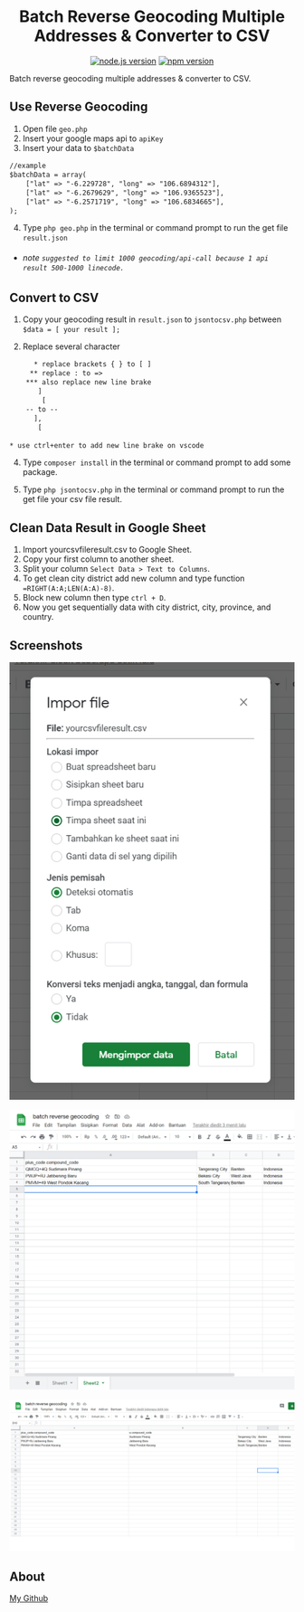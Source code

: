 <h1 align="center">Batch Reverse Geocoding Multiple Addresses & Converter to CSV</h1>

<p align="center">
<a href="#"><img src="https://img.shields.io/badge/cacert.pem-0.svg?style=flat-square" alt="node.js version"></a>
<a href="#"><img src="https://img.shields.io/badge/composer-informational.svg?style=flat-square" alt="npm version">
</a>

</p>

Batch reverse geocoding multiple addresses & converter to CSV.

## Use Reverse Geocoding
1. Open file `geo.php `
2. Insert your google maps api to `apiKey`
3. Insert your data to `$batchData`
```
//example
$batchData = array(
    ["lat" => "-6.229728", "long" => "106.6894312"],
    ["lat" => "-6.2679629", "long" => "106.9365523"],
    ["lat" => "-6.2571719", "long" => "106.6834665"],
);
```

4. Type `php geo.php` in the terminal or command prompt to run the get file `result.json`

* ###### note   ``suggested to limit 1000 geocoding/api-call because 1 api result 500-1000 linecode.``

## Convert to CSV
1. Copy your geocoding result in `result.json` to `jsontocsv.php` between `$data = [ your result ];`

2. Replace several character 
```
      * replace brackets { } to [ ]
     ** replace : to =>
    *** also replace new line brake
       ] 
        [
    -- to -- 
      ], 
       [

* use ctrl+enter to add new line brake on vscode
```
4. Type `composer install` in the terminal or command prompt to add some package.

4. Type `php jsontocsv.php` in the terminal or command prompt to run the get file your csv file result.

## Clean Data Result in Google Sheet
1. Import yourcsvfileresult.csv to Google Sheet.
2. Copy your first column to another sheet.
3. Split your column `Select Data > Text to Columns`.
4. To get clean city district add new column and type function `=RIGHT(A:A;LEN(A:A)-8)`.
5. Block new column then type `ctrl + D`.
6. Now you get sequentially data with city district, city, province, and country. 

## Screenshots

<p align="left">
<img src="/screenshot/1.png" alt="SS1"/>
<p align="right">
<img src="/screenshot/2.png" alt="SS2"/>
<p align="center">
<img src="/screenshot/3.png" alt="SS3"/>

</p>

## About

[My Github](http://github.com/eanp)